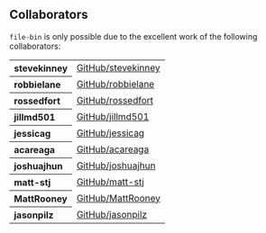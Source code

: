 ## Collaborators

`file-bin` is only possible due to the excellent work of the following collaborators:

<table><tbody>
<tr><th align="left">stevekinney</th><td><a href="https://github.com/stevekinney">GitHub/stevekinney</a></td></tr>
<tr><th align="left">robbielane</th><td><a href="https://github.com/robbielane">GitHub/robbielane</a></td></tr>
<tr><th align="left">rossedfort</th><td><a href="https://github.com/rossedfort">GitHub/rossedfort</a></td></tr>
<tr><th align="left">jillmd501</th><td><a href="https://github.com/jillmd501">GitHub/jillmd501</a></td></tr>
<tr><th align="left">jessicag</th><td><a href="https://github.com/jessicag">GitHub/jessicag</a></td></tr>
<tr><th align="left">acareaga</th><td><a href="https://github.com/acareaga">GitHub/acareaga</a></td></tr>
<tr><th align="left">joshuajhun</th><td><a href="https://github.com/joshuajhun">GitHub/joshuajhun</a></td></tr>
<tr><th align="left">matt-stj</th><td><a href="https://github.com/matt-stj">GitHub/matt-stj</a></td></tr>
<tr><th align="left">MattRooney</th><td><a href="https://github.com/MattRooney">GitHub/MattRooney</a></td></tr>
<tr><th align="left">jasonpilz</th><td><a href="https://github.com/jasonpilz">GitHub/jasonpilz</a></td></tr>
</tbody></table>
